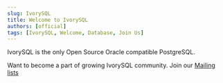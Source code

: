 ```yaml
---
slug: IvorySQL
title: Welcome to IvorySQL
authors: [official]
tags: [IvorySQL, Welcome, Database, Join Us]
---
```


IvorySQL is the only Open Source Oracle compatible PostgreSQL.

Want to become a part of growing IvorySQL community. Join our [Mailing lists](https://lists.ivorysql.org)
